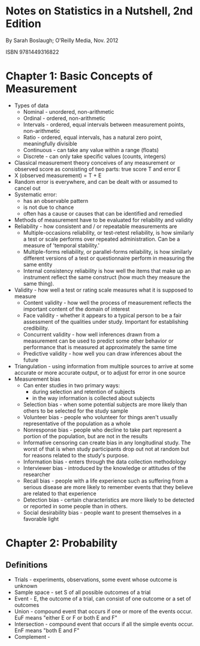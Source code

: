 # Notes on Statistics in a Nutshell, 2nd Edition

By Sarah Boslaugh; O'Reilly Media, Nov. 2012

ISBN 9781449316822

# Chapter 1: Basic Concepts of Measurement

* Types of data
    * Nominal - unordered, non-arithmetic
    * Ordinal - ordered, non-arithmetic
    * Intervals - ordered, equal intervals between measurement points, non-arithmetic
    * Ratio - ordered, equal intervals, has a natural zero point, meaningfully divisible
    * Continuous - can take any value within a range (floats)
    * Discrete - can only take specific values (counts, integers)
* Classical measurement theory conceives of any measurement or observed score as consisting of two parts: true score T and error E
* X (observed measurement) = T + E
* Random error is everywhere, and can be dealt with or assumed to cancel out
* Systematic error:
    * has an observable pattern
    * is not due to chance
    * often has a cause or causes that can be identified and remedied
* Methods of measurement have to be evaluated for reliability and validity
* Reliability - how consistent and / or repeatable measurements are
    * Multiple-occasions reliability, or test-retest reliability, is how similarly a test or scale performs over repeated administration. Can be a measure of 'temporal stability.'
    * Multiple-forms reliability, or parallel-forms reliability, is how similarly different versions of a test or questionnaire perform in measuring the same entity
    * Internal consistency reliability is how well the items that make up an instrument reflect the same construct (how much they measure the same thing).
* Validity - how well a test or rating scale measures what it is supposed to measure
    * Content validity - how well the process of measurement reflects the important content of the domain of interest
    * Face validity - whether it appears to a typical person to be a fair assessment of the qualities under study. Important for establishing credibility.
    * Concurrent validity - how well inferences drawn from a measurement can be used to predict some other behavior or performance that is measured at approximately the same time
    * Predictive validity - how well you can draw inferences about the future
* Triangulation - using information from multiple sources to arrive at some accurate or more accurate output, or to adjust for error in one source
* Measurement bias
    * Can enter studies in two primary ways: 
        * during selection and retention of subjects
        * in the way information is collected about subjects
    * Selection bias - when some potential subjects are more likely than others to be selected for the study sample
    * Volunteer bias - people who volunteer for things aren't usually representative of the population as a whole
    * Nonresponse bias - people who decline to take part represent a portion of the population, but are not in the results
    * Informative censoring can create bias in any longitudinal study. The worst of that is when study participants drop out not at random but for reasons related to the study's purpose.
    * Information bias - enters through the data collection methodology
    * Interviewer bias - introduced by the knowledge or attitudes of the researcher
    * Recall bias - people with a life experience such as suffering from a serious disease are more likely to remember events that they believe are related to that experience
    * Detection bias - certain characteristics are more likely to be detected or reported in some people than in others.
    * Social desirability bias - people want to present themselves in a favorable light

# Chapter 2: Probability

## Definitions

* Trials - experiments, observations, some event whose outcome is unknown
* Sample space - set S of all possible outcomes of a trial
* Event - E, the outcome of a trial, can consist of one outcome or a set of outcomes
* Union - compound event that occurs if one or more of the events occur. EuF means "either E or F or both E and F"
* Intersection - compound event that occurs if all the simple events occur. EnF means "both E and F"
* Complement - 

